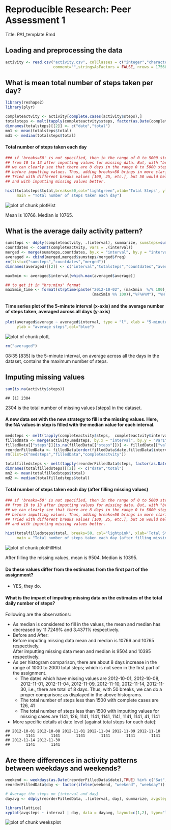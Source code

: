 # Reproducible Research: Peer Assessment 1
Title:  PA1_template.Rmd                         

## Loading and preprocessing the data



```r
activity <- read.csv("activity.csv", colClasses = c("integer","character","integer"),
                     comment="",stringsAsFactors = FALSE, nrows = 17568)
```

## What is mean total number of steps taken per day?

```r
library(reshape2)
library(plyr)

completeactvity <- activity[complete.cases(activity$steps),]
totalsteps <- melt(tapply(completeactvity$steps, factor(as.Date(completeactvity$date)), sum))
dimnames(totalsteps)[[2]] <- c("date","total")
mn1 <- mean(totalsteps$total)
md1 <- median(totalsteps$total)
```

#### Total number of steps taken each day

```r
### if 'breaks=50' is not specified, then in the range of 0 to 5000 steps, there is an increase 
## from 10 to 13 after imputting values for missing data. But, with "breaks=50", 
## we can clearly see that there are 8 days in the range 0 to 5000 steps, which is not present 
## before imputting values. Thus, adding breaks=50 brings in more clarity. 
## Tried with different breaks values [100, 25, etc.], but 50 would help us to compare without NAs 
## and with imputting missing values better.

hist(totalsteps$total,breaks=50,col="lightgreen",xlab='Total Steps', ylab = "Days", 
     main = "Total number of steps taken each day")
```

![plot of chunk plotHist](figure/plotHist.png) 

Mean is 10766. Median is 10765.

## What is the average daily activity pattern?

```r
sumsteps <- ddply(completeactvity, .(interval), summarize, sumsteps=sum(steps))
countdates <- count(completeactvity, vars = .(interval))
merged <- merge(sumsteps,countdates, by.x = "interval", by.y = "interval")
averaged <- cbind(merged,merged$sumsteps/merged$freq)
rm(list=c("sumsteps","countdates","merged"))
dimnames(averaged)[[2]] <- c("interval","totalsteps","countdates","average")

max5min <- averaged$interval[which.max(averaged$average)]

## to get it in "hrs:mins" format
max5min_time <- format(strptime(paste("2012-10-02", (max5min  %/% 100), 
                                      (max5min %% 100)),"%F%H%M"), "%H:%M")
```

#### Time series plot of the 5-minute interval (x-axis) and the average number of steps taken, averaged across all days (y-axis)

```r
plot(averaged$average ~ averaged$interval, type = "l", xlab = "5-minute interval",
     ylab = "average steps",col="blue")
```

![plot of chunk plotL](figure/plotL.png) 

```r
rm("averaged")
```

08:35 [835] is the 5-minute interval, on average across all the days in the dataset, contains the maximum number of steps.

## Imputing missing values

```r
sum(is.na(activity$steps))
```

```
## [1] 2304
```
2304 is the total number of missing values [steps] in the dataset. 
  
#### A new data set with the new strategy to fill in the missing values. Here, the NA values in step is filled with the median value for each interval.

```r
medsteps <- melt(tapply(completeactvity$steps,  completeactvity$interval, median))
filledData <- merge(activity,medsteps, by.x = "interval", by.y = "Var1",all = TRUE)
filledData[["steps"]][is.na(filledData[["steps"]])] <- filledData[["value"]][is.na(filledData[["steps"]])]
reorderFilledData <- filledData[order(filledData$date,filledData$interval),c(2,3,1)]
rm(list=c("medsteps","filledData","completeactvity"))

totalfilledsteps <- melt(tapply(reorderFilledData$steps, factor(as.Date(reorderFilledData$date)), sum))
dimnames(totalfilledsteps)[[2]] <- c("date","total")
mn2 <- mean(totalfilledsteps$total)
md2 <- median(totalfilledsteps$total)
```

#### Total number of steps taken each day (after filling missing values)

```r
### if 'breaks=50' is not specified, then in the range of 0 to 5000 steps, there is an increase 
## from 10 to 13 after imputting values for missing data. But, with "breaks=50", 
## we can clearly see that there are 8 days in the range 0 to 5000 steps, which is not present 
## before imputting values. Thus, adding breaks=50 brings in more clarity. 
## Tried with different breaks values [100, 25, etc.], but 50 would help us to compare without NAs 
## and with imputting missing values better.

hist(totalfilledsteps$total, breaks=50, col="lightpink", xlab='Total Steps', 
     main = "Total number of steps taken each day (after filling missing values)")
```

![plot of chunk plotFillHist](figure/plotFillHist.png) 

After filling the missing values, mean is 9504. Median is 10395.

#### Do these values differ from the estimates from the first part of the assignment? 
* YES, they do.  

#### What is the impact of imputing missing data on the estimates of the total daily number of steps?  
Following are the observations:   
  
* As median is considered to fill in the values, the mean and median has decreased by 11.7249% and 3.4371% respectively.  
* Before and After:  
Before imputing missing data mean and median is 10766 and 10765 respectively.  
After imputting missing  data mean and median is 9504 and 10395 respectively.  
* As per histogram comparison, there are about 8 days increase in the range of 1000 to 2000 total steps; which is not seen in the first part of the assignment.  
   * The dates which have missing values are 2012-10-01, 2012-10-08, 2012-11-01, 2012-11-04, 2012-11-09, 2012-11-10, 2012-11-14, 2012-11-30, i.e., there are total of 8 days. Thus, with 50 breaks, we can do a proper comparison; as displayed in the above histograms.  
   * The total number of steps less than 1500 with complete cases are 126, 41  
   * The total number of steps less than 1500 with imputting values for missing cases are 1141, 126, 1141, 1141, 1141, 1141, 1141, 1141, 41, 1141 
* More specific details at date level [against total steps for each date]:  

```
## 2012-10-01 2012-10-08 2012-11-01 2012-11-04 2012-11-09 2012-11-10 
##       1141       1141       1141       1141       1141       1141 
## 2012-11-14 2012-11-30 
##       1141       1141
```
 
## Are there differences in activity patterns between weekdays and weekends?

```r
weekend <- weekdays(as.Date(reorderFilledData$date),TRUE) %in% c("Sat", "Sun")
reorderFilledData$day <- factor(ifelse(weekend, "weekend", "weekday"))

# Average the steps on {interval and day}
dayavg <- ddply(reorderFilledData, .(interval, day), summarize, avgsteps=mean(steps))
```

```r
library(lattice)
xyplot(avgsteps ~ interval | day, data = dayavg, layout=c(1,2), type="l", xlab="Interval", ylab="Number of steps")
```

![plot of chunk weeksplot](figure/weeksplot.png) 


